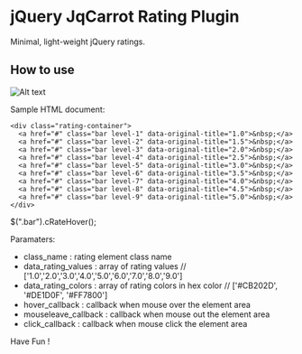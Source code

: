 jQuery JqCarrot Rating Plugin
========================

Minimal, light-weight jQuery ratings.

How to use
----------

![Alt text](https://cloud.githubusercontent.com/assets/39822/9267092/91e7358c-4273-11e5-8f7a-4d9faf564375.png "jqcarrots")

Sample HTML document:

```
<div class="rating-container">
  <a href="#" class="bar level-1" data-original-title="1.0">&nbsp;</a>
  <a href="#" class="bar level-2" data-original-title="1.5">&nbsp;</a>
  <a href="#" class="bar level-3" data-original-title="2.0">&nbsp;</a>
  <a href="#" class="bar level-4" data-original-title="2.5">&nbsp;</a>
  <a href="#" class="bar level-5" data-original-title="3.0">&nbsp;</a>
  <a href="#" class="bar level-6" data-original-title="3.5">&nbsp;</a>
  <a href="#" class="bar level-7" data-original-title="4.0">&nbsp;</a>
  <a href="#" class="bar level-8" data-original-title="4.5">&nbsp;</a>
  <a href="#" class="bar level-9" data-original-title="5.0">&nbsp;</a>
</div>
```

$(".bar").cRateHover();

Paramaters:
- class_name : rating element class name
- data_rating_values    : array of rating values  // ['1.0','2.0','3.0','4.0','5.0','6.0','7.0','8.0','9.0']
- data_rating_colors    : array of rating colors in hex color  // ['#CB202D', '#DE1D0F', '#FF7800']
- hover_callback        : callback when mouse over the element area
- mouseleave_callback   : callback when mouse out the element area
- click_callback        : callback when mouse click the element area


Have Fun !
